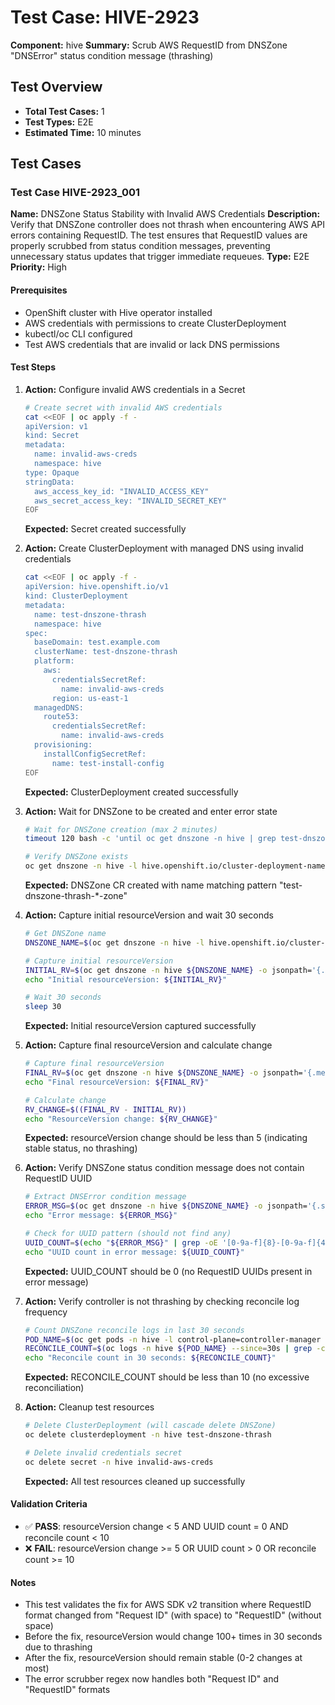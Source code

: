# Test Case: HIVE-2923
**Component:** hive
**Summary:** Scrub AWS RequestID from DNSZone "DNSError" status condition message (thrashing)

## Test Overview
- **Total Test Cases:** 1
- **Test Types:** E2E
- **Estimated Time:** 10 minutes

## Test Cases

### Test Case HIVE-2923_001
**Name:** DNSZone Status Stability with Invalid AWS Credentials
**Description:** Verify that DNSZone controller does not thrash when encountering AWS API errors containing RequestID. The test ensures that RequestID values are properly scrubbed from status condition messages, preventing unnecessary status updates that trigger immediate requeues.
**Type:** E2E
**Priority:** High

#### Prerequisites
- OpenShift cluster with Hive operator installed
- AWS credentials with permissions to create ClusterDeployment
- kubectl/oc CLI configured
- Test AWS credentials that are invalid or lack DNS permissions

#### Test Steps
1. **Action:** Configure invalid AWS credentials in a Secret
   ```bash
   # Create secret with invalid AWS credentials
   cat <<EOF | oc apply -f -
   apiVersion: v1
   kind: Secret
   metadata:
     name: invalid-aws-creds
     namespace: hive
   type: Opaque
   stringData:
     aws_access_key_id: "INVALID_ACCESS_KEY"
     aws_secret_access_key: "INVALID_SECRET_KEY"
   EOF
   ```
   **Expected:** Secret created successfully

2. **Action:** Create ClusterDeployment with managed DNS using invalid credentials
   ```bash
   cat <<EOF | oc apply -f -
   apiVersion: hive.openshift.io/v1
   kind: ClusterDeployment
   metadata:
     name: test-dnszone-thrash
     namespace: hive
   spec:
     baseDomain: test.example.com
     clusterName: test-dnszone-thrash
     platform:
       aws:
         credentialsSecretRef:
           name: invalid-aws-creds
         region: us-east-1
     managedDNS:
       route53:
         credentialsSecretRef:
           name: invalid-aws-creds
     provisioning:
       installConfigSecretRef:
         name: test-install-config
   EOF
   ```
   **Expected:** ClusterDeployment created successfully

3. **Action:** Wait for DNSZone to be created and enter error state
   ```bash
   # Wait for DNSZone creation (max 2 minutes)
   timeout 120 bash -c 'until oc get dnszone -n hive | grep test-dnszone-thrash-zone; do sleep 5; done'

   # Verify DNSZone exists
   oc get dnszone -n hive -l hive.openshift.io/cluster-deployment-name=test-dnszone-thrash
   ```
   **Expected:** DNSZone CR created with name matching pattern "test-dnszone-thrash-*-zone"

4. **Action:** Capture initial resourceVersion and wait 30 seconds
   ```bash
   # Get DNSZone name
   DNSZONE_NAME=$(oc get dnszone -n hive -l hive.openshift.io/cluster-deployment-name=test-dnszone-thrash -o jsonpath='{.items[0].metadata.name}')

   # Capture initial resourceVersion
   INITIAL_RV=$(oc get dnszone -n hive ${DNSZONE_NAME} -o jsonpath='{.metadata.resourceVersion}')
   echo "Initial resourceVersion: ${INITIAL_RV}"

   # Wait 30 seconds
   sleep 30
   ```
   **Expected:** Initial resourceVersion captured successfully

5. **Action:** Capture final resourceVersion and calculate change
   ```bash
   # Capture final resourceVersion
   FINAL_RV=$(oc get dnszone -n hive ${DNSZONE_NAME} -o jsonpath='{.metadata.resourceVersion}')
   echo "Final resourceVersion: ${FINAL_RV}"

   # Calculate change
   RV_CHANGE=$((FINAL_RV - INITIAL_RV))
   echo "ResourceVersion change: ${RV_CHANGE}"
   ```
   **Expected:** resourceVersion change should be less than 5 (indicating stable status, no thrashing)

6. **Action:** Verify DNSZone status condition message does not contain RequestID UUID
   ```bash
   # Extract DNSError condition message
   ERROR_MSG=$(oc get dnszone -n hive ${DNSZONE_NAME} -o jsonpath='{.status.conditions[?(@.type=="DNSError")].message}')
   echo "Error message: ${ERROR_MSG}"

   # Check for UUID pattern (should not find any)
   UUID_COUNT=$(echo "${ERROR_MSG}" | grep -oE '[0-9a-f]{8}-[0-9a-f]{4}-[0-9a-f]{4}-[0-9a-f]{4}-[0-9a-f]{12}' | wc -l)
   echo "UUID count in error message: ${UUID_COUNT}"
   ```
   **Expected:** UUID_COUNT should be 0 (no RequestID UUIDs present in error message)

7. **Action:** Verify controller is not thrashing by checking reconcile log frequency
   ```bash
   # Count DNSZone reconcile logs in last 30 seconds
   POD_NAME=$(oc get pods -n hive -l control-plane=controller-manager --field-selector=status.phase=Running -o jsonpath='{.items[0].metadata.name}')
   RECONCILE_COUNT=$(oc logs -n hive ${POD_NAME} --since=30s | grep -c "reconciling DNSZone.*${DNSZONE_NAME}" || echo 0)
   echo "Reconcile count in 30 seconds: ${RECONCILE_COUNT}"
   ```
   **Expected:** RECONCILE_COUNT should be less than 10 (no excessive reconciliation)

8. **Action:** Cleanup test resources
   ```bash
   # Delete ClusterDeployment (will cascade delete DNSZone)
   oc delete clusterdeployment -n hive test-dnszone-thrash

   # Delete invalid credentials secret
   oc delete secret -n hive invalid-aws-creds
   ```
   **Expected:** All test resources cleaned up successfully

#### Validation Criteria
- ✅ **PASS**: resourceVersion change < 5 AND UUID count = 0 AND reconcile count < 10
- ❌ **FAIL**: resourceVersion change >= 5 OR UUID count > 0 OR reconcile count >= 10

#### Notes
- This test validates the fix for AWS SDK v2 transition where RequestID format changed from "Request ID" (with space) to "RequestID" (without space)
- Before the fix, resourceVersion would change 100+ times in 30 seconds due to thrashing
- After the fix, resourceVersion should remain stable (0-2 changes at most)
- The error scrubber regex now handles both "Request ID" and "RequestID" formats
